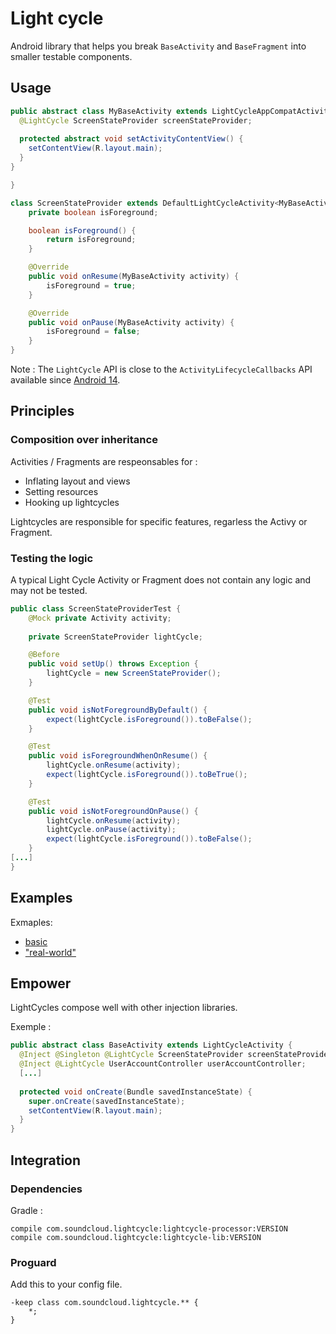 # Light cycle

Android library that helps you break `BaseActivity` and `BaseFragment` into smaller testable components. 

## Usage 
```java
public abstract class MyBaseActivity extends LightCycleAppCompatActivity<MyBaseActivity> {
  @LightCycle ScreenStateProvider screenStateProvider;
  
  protected abstract void setActivityContentView() {
    setContentView(R.layout.main);
  }
}

}
``` 

```java
class ScreenStateProvider extends DefaultLightCycleActivity<MyBaseActivity> {
    private boolean isForeground;

    boolean isForeground() {
        return isForeground;
    }

    @Override
    public void onResume(MyBaseActivity activity) {
        isForeground = true;
    }

    @Override
    public void onPause(MyBaseActivity activity) {
        isForeground = false;
    }
}
```

Note : The `LightCycle` API is close to the `ActivityLifecycleCallbacks` API available since [Android 14][1].

## Principles

### Composition over inheritance  

Activities / Fragments are respeonsables for : 
- Inflating layout and views 
- Setting resources 
- Hooking up lightcycles 

Lightcycles are responsible for specific features, regarless the Activy or Fragment. 

### Testing the logic 

A typical Light Cycle Activity or Fragment does not contain any logic and may not be tested. 


```java
public class ScreenStateProviderTest {
    @Mock private Activity activity;
    
    private ScreenStateProvider lightCycle;

    @Before
    public void setUp() throws Exception {
        lightCycle = new ScreenStateProvider();
    }

    @Test
    public void isNotForegroundByDefault() {
        expect(lightCycle.isForeground()).toBeFalse();
    }

    @Test
    public void isForegroundWhenOnResume() {
        lightCycle.onResume(activity);
        expect(lightCycle.isForeground()).toBeTrue();
    }

    @Test
    public void isNotForegroundOnPause() {
        lightCycle.onResume(activity);
        lightCycle.onPause(activity);
        expect(lightCycle.isForeground()).toBeFalse();
    }
[...]
}
```

## Examples

Exmaples:
- [basic](examples/basic)
- ["real-world"](examples/real-world)

## Empower 

LightCycles compose well with other injection libraries. 

Exemple : 
```java
public abstract class BaseActivity extends LightCycleActivity {
  @Inject @Singleton @LightCycle ScreenStateProvider screenStateProvider;
  @Inject @LightCycle UserAccountController userAccountController;
  [...]
  
  protected void onCreate(Bundle savedInstanceState) {
    super.onCreate(savedInstanceState);
    setContentView(R.layout.main);
  }
}
``` 

[1]: http://developer.android.com/reference/android/app/Application.ActivityLifecycleCallbacks.html

## Integration 

### Dependencies 

Gradle :
```
compile com.soundcloud.lightcycle:lightcycle-processor:VERSION
compile com.soundcloud.lightcycle:lightcycle-lib:VERSION
```
### Proguard 

Add this to your config file.

```
-keep class com.soundcloud.lightcycle.** {
    *;
}
```
